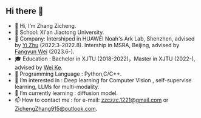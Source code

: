 ## Hi there 👋

- 👋 Hi, I’m Zhang Zicheng.
- 🏫 School: Xi'an Jiaotong University.
- 🏢 Company: Intershiped in HUAWEI Noah's Ark Lab, Shenzhen, advised by [Yi Zhu](https://yeezhu.github.io/) (2022.3-2022.8). Intership in MSRA, Beijing, advised by [Fangyun Wei](https://www.microsoft.com/en-us/research/people/fawe/) (2023.6-). 
- 🎓 Education : Bachelor in XJTU (2018-2022)，Master in XJTU (2022-), advised by [Wei Ke](https://gr.xjtu.edu.cn/web/wei.ke/home).
- 🔨 Programming Language : Python,C/C++.
- 👀 I’m interested in : Deep learning for Computer Vision , self-supervise learning, LLMs for multi-modality.
- 🌱 I’m currently learning : diffusion model.
- 📫 How to contact me : for e-mail: zzczzc.1221@gmail.com or  ZichengZhang915@outlook.com.

<!---
zichengsaber/zichengsaber is a ✨ special ✨ repository because its `README.md` (this file) appears on your GitHub profile.
You can click the Preview link to take a look at your changes.
--->

<!--
**GaoLianger/GaoLianger** is a ✨ _special_ ✨ repository because its `README.md` (this file) appears on your GitHub profile.

Here are some ideas to get you started:

- 🔭 I’m currently working on ...
- 🌱 I’m currently learning ...
- 👯 I’m looking to collaborate on ...
- 🤔 I’m looking for help with ...
- 💬 Ask me about ...
- 📫 How to reach me: ...
- 😄 Pronouns: ...
- ⚡ Fun fact: ...
-->
